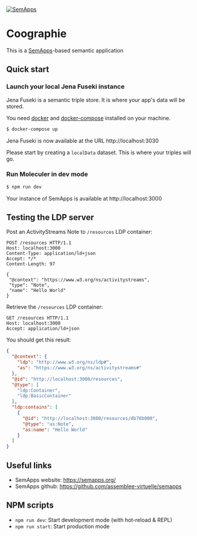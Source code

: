 [![SemApps](https://badgen.net/badge/Powered%20by/SemApps/28CDFB)](https://semapps.org)

# Coographie
This is a [SemApps](https://semapps.org/)-based semantic application

## Quick start

### Launch your local Jena Fuseki instance

Jena Fuseki is a semantic triple store. It is where your app's data will be stored.

You need [docker](https://docs.docker.com/install/) and [docker-compose](https://docs.docker.com/compose/install/) installed on your machine.

```bash
$ docker-compose up
```

Jena Fuseki is now available at the URL http://localhost:3030

Please start by creating a `localData` dataset. This is where your triples will go.

### Run Moleculer in dev mode

```bash
$ npm run dev
```

Your instance of SemApps is available at http://localhost:3000

## Testing the LDP server

Post an ActivityStreams Note to `/resources` LDP container:

```
POST /resources HTTP/1.1
Host: localhost:3000
Content-Type: application/ld+json
Accept: */*
Content-Length: 97

{
 "@context": "https://www.w3.org/ns/activitystreams",
 "type": "Note",
 "name": "Hello World"
}
```

Retrieve the `/resources` LDP container:

```
GET /resources HTTP/1.1
Host: localhost:3000
Accept: application/ld+json
```

You should get this result:

```json
{
  "@context": {
    "ldp": "http://www.w3.org/ns/ldp#",
    "as": "https://www.w3.org/ns/activitystreams#"
  },
  "@id": "http://localhost:3000/resources",
  "@type": [
    "ldp:Container",
    "ldp:BasicContainer"
  ],
  "ldp:contains": [
    {
      "@id": "http://localhost:3000/resources/db78b000",
      "@type": "as:Note",
      "as:name": "Hello World"
    }
  ]
}
```

## Useful links

* SemApps website: https://semapps.org/
* SemApps github: https://github.com/assemblee-virtuelle/semapps

## NPM scripts

- `npm run dev`: Start development mode (with hot-reload & REPL)
- `npm run start`: Start production mode
